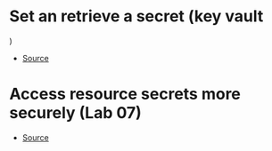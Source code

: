 # Set an retrieve a secret (key vault
)
- [Source](https://learn.microsoft.com/en-us/training/modules/implement-azure-key-vault/5-set-retrieve-secret-azure-key-vault)

# Access resource secrets more securely (Lab 07)
- [Source](https://microsoftlearning.github.io/AZ-204-DevelopingSolutionsforMicrosoftAzure/Instructions/Labs/AZ-204_lab_07.html)